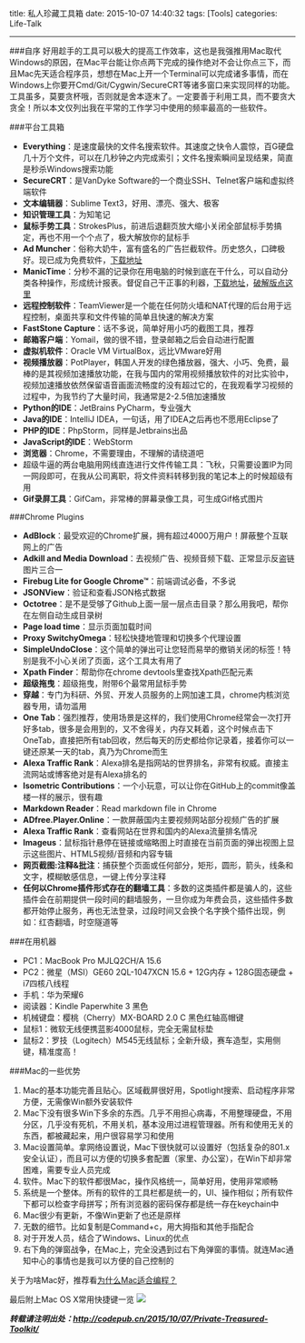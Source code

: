 title: 私人珍藏工具箱
date: 2015-10-07 14:40:32
tags: [Tools]
categories: Life-Talk

---

###自序
好用趁手的工具可以极大的提高工作效率，这也是我强推用Mac取代Windows的原因，在Mac平台能让你点两下完成的操作绝对不会让你点三下，而且Mac先天适合程序员，想想在Mac上开一个Terminal可以完成诸多事情，而在Windows上你要开Cmd/Git/Cygwin/SecureCRT等诸多窗口来实现同样的功能。工具虽多，莫要贪杯哦，否则就是舍本逐末了。一定要善于利用工具，而不要贪大贪全！所以本文仅列出我在平常的工作学习中使用的频率最高的一些软件。

###平台工具箱
+ **Everything**：是速度最快的文件名搜索软件。其速度之快令人震惊，百G硬盘几十万个文件，可以在几秒钟之内完成索引；文件名搜索瞬间呈现结果，简直是秒杀Windows搜索功能
+ **SecureCRT**：是VanDyke Software的一个商业SSH、Telnet客户端和虚拟终端软件
+ **文本编辑器**：Sublime Text3，好用、漂亮、强大、极客
+ **知识管理工具**：为知笔记
+ **鼠标手势工具**：StrokesPlus，前进后退翻页放大缩小关闭全部鼠标手势搞定，再也不用一个个点了，极大解放你的鼠标手
+ **Ad Muncher**：俗称大奶牛，富有盛名的广告拦截软件。历史悠久，口碑极好。现已成为免费软件，[下载地址](https://www.admuncher.com/download)
+ **ManicTime**：分秒不漏的记录你在用电脑的时候到底在干什么，可以自动分类各种操作，形成统计报表。督促自己干正事的利器，[下载地址](http://www.manictime.com/)，[破解版点这里](http://www.ttrar.com/html/ManicTime-Professional.html)
+ **远程控制软件**：TeamViewer是一个能在任何防火墙和NAT代理的后台用于远程控制，桌面共享和文件传输的简单且快速的解决方案
+ **FastStone Capture**：话不多说，简单好用小巧的截图工具，推荐
+ **邮箱客户端**：Yomail，做的很不错，登录邮箱之后会自动进行配置
+ **虚拟机软件**：Oracle VM VirtualBox，远比VMware好用
+ **视频播放器**：PotPlayer，韩国人开发的绿色播放器，强大、小巧、免费，最棒的是其视频加速播放功能，在我与国内的常用视频播放软件的对比实验中，视频加速播放依然保留语音画面流畅度的没有超过它的，在我观看学习视频的过程中，为我节约了大量时间，我通常是2-2.5倍加速播放
+ **Python的IDE**：JetBrains PyCharm，专业强大
+ **Java的IDE**：IntelliJ IDEA，一句话，用了IDEA之后再也不愿用Eclipse了
+ **PHP的IDE**：PhpStorm，同样是Jetbrains出品
+ **JavaScript的IDE**：WebStorm
+ **浏览器**：Chrome，不需要理由，不理解的请绕道吧
+ 超级牛逼的两台电脑用网线直连进行文件传输工具：飞秋，只需要设置IP为同一网段即可，在我从公司离职，将文件资料转移到我的笔记本上的时候超级有用
+ **Gif录屏工具**：GifCam，非常棒的屏幕录像工具，可生成Gif格式图片


###Chrome Plugins
- **AdBlock**：最受欢迎的Chrome扩展，拥有超过4000万用户！屏蔽整个互联网上的广告
- **Adkill and Media Download**：去视频广告、视频音频下载、正常显示反盗链图片三合一
- **Firebug Lite for Google Chrome™**：前端调试必备，不多说
- **JSONView**：验证和查看JSON格式数据
- **Octotree**：是不是受够了Github上面一层一层点击目录？那么用我吧，帮你在左侧自动生成目录树
- **Page load time**：显示页面加载时间
- **Proxy SwitchyOmega**：轻松快捷地管理和切换多个代理设置
- **SimpleUndoClose**：这个简单的弹出可让您轻而易举的撤销关闭的标签！特别是我不小心关闭了页面，这个工具太有用了
- **Xpath Finder**：帮助你在chrome devtools里查找Xpath匹配元素
- **超级拖曳**：超级拖曳，附带6个最常用鼠标手势
- **穿越**：专门为科研、外贸、开发人员服务的上网加速工具，chrome内核浏览器专用，请勿滥用
- **One Tab**：强烈推荐，使用场景是这样的，我们使用Chrome经常会一次打开好多tab，很多是会用到的，又不舍得关，内存又耗着，这个时候点击下OneTab，直接把所有tab回收，然后每天的历史都给你记录着，接着你可以一键还原某一天的tab，真乃为Chrome而生
- **Alexa Traffic Rank**：Alexa排名是指网站的世界排名，非常有权威。直接主流网站或博客绝对是有Alexa排名的
- **Isometric Contributions**：一个小玩意，可以让你在GitHub上的commit像盖楼一样的展示，很有趣
- **Markdown Reader**：Read markdown file in Chrome
- **ADfree.Player.Online**：一款屏蔽国内主要视频网站部分视频广告的扩展
- **Alexa Traffic Rank**：查看网站在世界和国内的Alexa流量排名情况
- **Imageus**：鼠标指针悬停在链接或缩略图上时直接在当前页面的弹出视图上显示这些图片、HTML5视频/音频和内容专辑
- **网页截图:注释&批注**：捕获整个页面或任何部分，矩形，圆形，箭头，线条和文字，模糊敏感信息，一键上传分享注释
- **任何以Chrome插件形式存在的翻墙工具**：多数的这类插件都是骗人的，这些插件会在前期提供一段时间的翻墙服务，一旦你成为年费会员，这些插件多数都开始停止服务，再也无法登录，过段时间又会换个名字换个插件出现，例如：红杏翻墙，时空隧道等

###在用机器
- PC1：MacBook Pro MJLQ2CH/A 15.6
- PC2：微星（MSI）GE60 2QL-1047XCN 15.6 + 12G内存 + 128G固态硬盘 + i7四核八线程
- 手机：华为荣耀6
- 阅读器：Kindle Paperwhite 3 黑色
- 机械键盘：樱桃（Cherry）MX-BOARD 2.0 C 黑色红轴高帽键
- 鼠标1：微软无线便携蓝影4000鼠标，完全无需鼠标垫
- 鼠标2：罗技（Logitech）M545无线鼠标；全新升级，赛车造型，实用侧键，精准度高！


###Mac的一些优势
1. Mac的基本功能完善且贴心。区域截屏很好用，Spotlight搜索、启动程序非常方便，无需像Win额外安装软件
2. Mac下没有很多Win下多余的东西。几乎不用担心病毒，不用整理硬盘，不用分区，几乎没有死机，不用关机，基本没用过进程管理器。所有和使用无关的东西，都被藏起来，用户很容易学习和使用
3. Mac设置简单。拿网络设置说，Mac下很快就可以设置好（包括复杂的801.x安全认证），而且可以方便的切换多套配置（家里、办公室），在Win下却非常困难，需要专业人员完成
4. 软件。Mac下的软件都很Mac，操作风格统一，简单好用，使用非常顺畅
5. 系统是一个整体。所有的软件的工具栏都是统一的，UI、操作相似；所有软件下都可以检查字母拼写；所有浏览器的密码保存都是统一存在keychain中
6. Mac很少有更新，不像Win更新了也还是原样
7. 无数的细节。比如复制是Command+c，用大拇指和其他手指配合
8. 对于开发人员，结合了Windows、Linux的优点
9. 右下角的弹窗战争，在Mac上，完全没遇到过右下角弹窗的事情。就连Mac通知中心的事情也是我可以方便的自己控制的

关于为啥Mac好，推荐看[为什么Mac适合编程？](http://www.zhihu.com/question/27617980)

最后附上Mac OS X常用快捷键一览
![](http://7xig3q.com1.z0.glb.clouddn.com/Mac_OSX_hot_key.jpg)

***转载请注明出处：http://codepub.cn/2015/10/07/Private-Treasured-Toolkit/***
